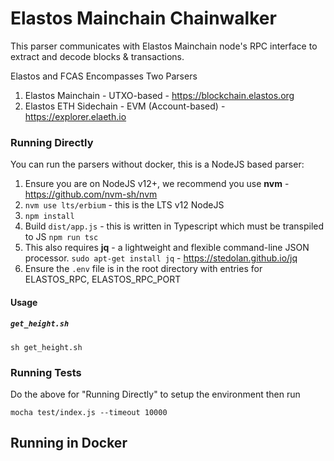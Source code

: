 # Elastos Mainchain Chainwalker

This parser communicates with Elastos Mainchain node's RPC interface to extract and decode blocks & transactions.

Elastos and FCAS Encompasses Two Parsers

1. Elastos Mainchain - UTXO-based - https://blockchain.elastos.org
2. Elastos ETH Sidechain - EVM (Account-based) - https://explorer.elaeth.io

### Running Directly

You can run the parsers without docker, this is a NodeJS based parser:

1. Ensure you are on NodeJS v12+, we recommend you use **nvm** - https://github.com/nvm-sh/nvm
2. `nvm use lts/erbium` - this is the LTS v12 NodeJS 
3. `npm install`
4. Build `dist/app.js` - this is written in Typescript which must be transpiled to JS
    `npm run tsc`
4. This also requires **jq** - a lightweight and flexible command-line JSON processor.
    `sudo apt-get install jq` - https://stedolan.github.io/jq
5. Ensure the `.env` file is in the root directory with entries for ELASTOS_RPC, ELASTOS_RPC_PORT

#### Usage

##### `get_height.sh`

`sh get_height.sh`

### Running Tests

Do the above for "Running Directly" to setup the environment then run

`mocha test/index.js --timeout 10000`

## Running in Docker

